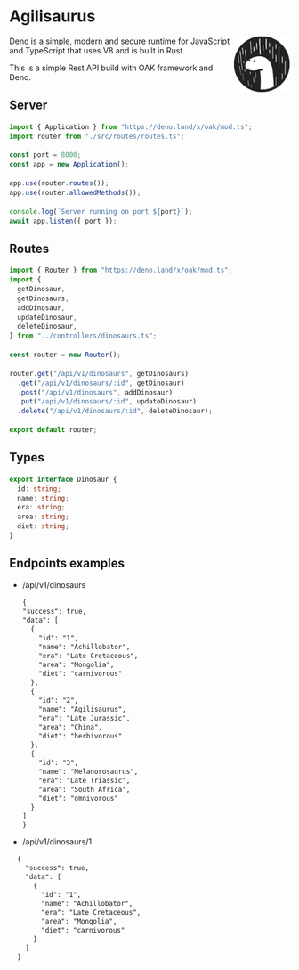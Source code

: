 # Agilisaurus

[<img src="deno-logo.svg" align="right" width="100">](https://deno.land)

Deno is a simple, modern and secure runtime for JavaScript and TypeScript that uses V8 and is built in Rust.

This is a simple Rest API build with OAK framework and Deno.



## Server
```ts
import { Application } from "https://deno.land/x/oak/mod.ts";
import router from "./src/routes/routes.ts";

const port = 8000;
const app = new Application();

app.use(router.routes());
app.use(router.allowedMethods());

console.log(`Server running on port ${port}`);
await app.listen({ port });
```

## Routes

```ts
import { Router } from "https://deno.land/x/oak/mod.ts";
import {
  getDinosaur,
  getDinosaurs,
  addDinosaur,
  updateDinosaur,
  deleteDinosaur,
} from "../controllers/dinosaurs.ts";

const router = new Router();

router.get("/api/v1/dinosaurs", getDinosaurs)
  .get("/api/v1/dinosaurs/:id", getDinosaur)
  .post("/api/v1/dinosaurs", addDinosaur)
  .put("/api/v1/dinosaurs/:id", updateDinosaur)
  .delete("/api/v1/dinosaurs/:id", deleteDinosaur);

export default router;
```
## Types 
```ts
export interface Dinosaur {
  id: string;
  name: string;
  era: string;
  area: string;
  diet: string;
}
```



## Endpoints examples

- /api/v1/dinosaurs

	```
   {
    "success": true,
    "data": [
      {
        "id": "1",
        "name": "Achillobator",
        "era": "Late Cretaceous",
        "area": "Mongolia",
        "diet": "carnivorous"
      },
      {
        "id": "2",
        "name": "Agilisaurus",
        "era": "Late Jurassic",
        "area": "China",
        "diet": "herbivorous"
      },
      {
        "id": "3",
        "name": "Melanorosaurus",
        "era": "Late Triassic",
        "area": "South Africa",
        "diet": "omnivorous"
      }
    ]
  }

- /api/v1/dinosaurs/1

```
  {
    "success": true,
    "data": [
      {
        "id": "1",
        "name": "Achillobator",
        "era": "Late Cretaceous",
        "area": "Mongolia",
        "diet": "carnivorous"
      }
    ]
  }
  
  
